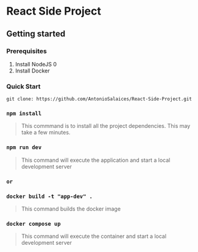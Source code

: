 # React Side Project

## Getting started

### Prerequisites

1. Install NodeJS
   0
2. Install Docker

### Quick Start

    git clone: https://github.com/AntonioSalaices/React-Side-Project.git

### `npm install`

> This commmand is to install all the project dependencies. This may take a few minutes.

### `npm run dev`

> This command will execute the application and start a local development server

### `or`

### `docker build -t "app-dev" .`

> This command builds the docker image

### `docker compose up`

> This command will execute the container and start a local development server
